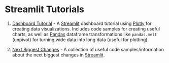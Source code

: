# Streamlit Tutorials

1. [Dashboard Tutorial](./dashboard-tutorial/) - A [Streamlit](https://docs.streamlit.io/) dashboard tutorial using [Plotly](https://plotly.com/python/) for creating data visualizations. Includes code samples for creating useful charts, as well as [Pandas](https://pandas.pydata.org/docs/reference/api/pandas.melt.html) dataframe transformations like `pandas.melt` (unpivot) for turning wide data into long data (useful for plotting).

2. [Next Biggest Changes](./next-biggest-changes/) - A collection of useful code samples/information about the next biggest changes in [Streamlit](https://docs.streamlit.io/).
